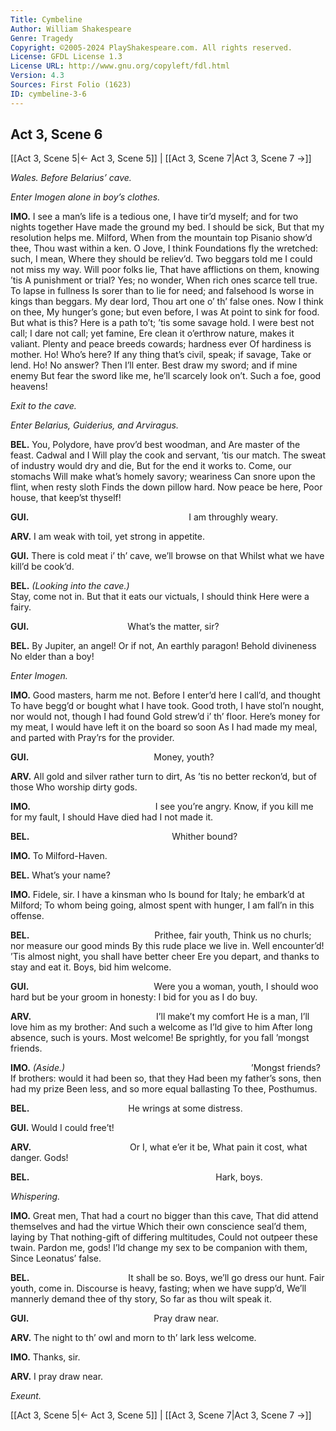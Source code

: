 ```yaml
---
Title: Cymbeline
Author: William Shakespeare
Genre: Tragedy
Copyright: ©2005-2024 PlayShakespeare.com. All rights reserved.
License: GFDL License 1.3
License URL: http://www.gnu.org/copyleft/fdl.html
Version: 4.3
Sources: First Folio (1623)
ID: cymbeline-3-6
---
```


## Act 3, Scene 6
[[Act 3, Scene 5|← Act 3, Scene 5]] | [[Act 3, Scene 7|Act 3, Scene 7 →]]

*Wales. Before Belarius’ cave.*

*Enter Imogen alone in boy’s clothes.*

**IMO.**
I see a man’s life is a tedious one,
I have tir’d myself; and for two nights together
Have made the ground my bed. I should be sick,
But that my resolution helps me. Milford,
When from the mountain top Pisanio show’d thee,
Thou wast within a ken. O Jove, I think
Foundations fly the wretched: such, I mean,
Where they should be reliev’d. Two beggars told me
I could not miss my way. Will poor folks lie,
That have afflictions on them, knowing ’tis
A punishment or trial? Yes; no wonder,
When rich ones scarce tell true. To lapse in fullness
Is sorer than to lie for need; and falsehood
Is worse in kings than beggars. My dear lord,
Thou art one o’ th’ false ones. Now I think on thee,
My hunger’s gone; but even before, I was
At point to sink for food. But what is this?
Here is a path to’t; ’tis some savage hold.
I were best not call; I dare not call; yet famine,
Ere clean it o’erthrow nature, makes it valiant.
Plenty and peace breeds cowards; hardness ever
Of hardiness is mother. Ho! Who’s here?
If any thing that’s civil, speak; if savage,
Take or lend. Ho! No answer? Then I’ll enter.
Best draw my sword; and if mine enemy
But fear the sword like me, he’ll scarcely look on’t.
Such a foe, good heavens!

*Exit to the cave.*

*Enter Belarius, Guiderius, and Arviragus.*

**BEL.**
You, Polydore, have prov’d best woodman, and
Are master of the feast. Cadwal and I
Will play the cook and servant, ’tis our match.
The sweat of industry would dry and die,
But for the end it works to. Come, our stomachs
Will make what’s homely savory; weariness
Can snore upon the flint, when resty sloth
Finds the down pillow hard. Now peace be here,
Poor house, that keep’st thyself!

**GUI.**
                  I am throughly weary.

**ARV.**
I am weak with toil, yet strong in appetite.

**GUI.**
There is cold meat i’ th’ cave, we’ll browse on that
Whilst what we have kill’d be cook’d.

**BEL.**
*(Looking into the cave.)*
                     Stay, come not in.
But that it eats our victuals, I should think
Here were a fairy.

**GUI.**
           What’s the matter, sir?

**BEL.**
By Jupiter, an angel! Or if not,
An earthly paragon! Behold divineness
No elder than a boy!

*Enter Imogen.*

**IMO.**
Good masters, harm me not.
Before I enter’d here I call’d, and thought
To have begg’d or bought what I have took. Good troth,
I have stol’n nought, nor would not, though I had found
Gold strew’d i’ th’ floor. Here’s money for my meat,
I would have left it on the board so soon
As I had made my meal, and parted with
Pray’rs for the provider.

**GUI.**
              Money, youth?

**ARV.**
All gold and silver rather turn to dirt,
As ’tis no better reckon’d, but of those
Who worship dirty gods.

**IMO.**
              I see you’re angry.
Know, if you kill me for my fault, I should
Have died had I not made it.

**BEL.**
                Whither bound?

**IMO.**
To Milford-Haven.

**BEL.**
What’s your name?

**IMO.**
Fidele, sir. I have a kinsman who
Is bound for Italy; he embark’d at Milford;
To whom being going, almost spent with hunger,
I am fall’n in this offense.

**BEL.**
              Prithee, fair youth,
Think us no churls; nor measure our good minds
By this rude place we live in. Well encounter’d!
’Tis almost night, you shall have better cheer
Ere you depart, and thanks to stay and eat it.
Boys, bid him welcome.

**GUI.**
              Were you a woman, youth,
I should woo hard but be your groom in honesty:
I bid for you as I do buy.

**ARV.**
              I’ll make’t my comfort
He is a man, I’ll love him as my brother:
And such a welcome as I’ld give to him
After long absence, such is yours. Most welcome!
Be sprightly, for you fall ’mongst friends.

**IMO.**
*(Aside.)*
                     ’Mongst friends?
If brothers: would it had been so, that they
Had been my father’s sons, then had my prize
Been less, and so more equal ballasting
To thee, Posthumus.

**BEL.**
           He wrings at some distress.

**GUI.**
Would I could free’t!

**ARV.**
           Or I, what e’er it be,
What pain it cost, what danger. Gods!

**BEL.**
                     Hark, boys.

*Whispering.*

**IMO.**
Great men,
That had a court no bigger than this cave,
That did attend themselves and had the virtue
Which their own conscience seal’d them, laying by
That nothing-gift of differing multitudes,
Could not outpeer these twain. Pardon me, gods!
I’ld change my sex to be companion with them,
Since Leonatus’ false.

**BEL.**
           It shall be so.
Boys, we’ll go dress our hunt. Fair youth, come in.
Discourse is heavy, fasting; when we have supp’d,
We’ll mannerly demand thee of thy story,
So far as thou wilt speak it.

**GUI.**
              Pray draw near.

**ARV.**
The night to th’ owl and morn to th’ lark less welcome.

**IMO.**
Thanks, sir.

**ARV.**
I pray draw near.

*Exeunt.*

[[Act 3, Scene 5|← Act 3, Scene 5]] | [[Act 3, Scene 7|Act 3, Scene 7 →]]